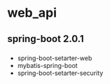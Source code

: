 # web_api

## spring-boot 2.0.1 

### 
  + spring-boot-setarter-web 
  + mybatis-spring-boot 
  + spring-boot-setarter-security
  
